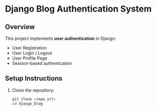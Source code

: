 # Django Blog Authentication System

##  Overview
This project implements **user authentication** in Django:
- User Registration
- User Login / Logout
- User Profile Page
- Session-based authentication

##  Setup Instructions
1. Clone the repository:
   ```bash
   git clone <repo_url>
   cd django_blog